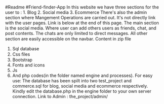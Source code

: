 #Readme
#Friend-finder-App
In this website we have three sections for the user to : 1. Blog
 2. Social media
 3. Ecommerce
  There's also the admin section where Mangement Operations are carried out. It's not directly link with the user pages. Link is below at the end of this page. The main section is the social media. Where user can add others users as friends, chat, and post contents. The chats are only limited to direct messages. All other section are easily accessible on the navbar.
  Content in zip ﬁle
   1. Sql database 
   2. Css ﬁles 
   3. Bootstrap 
   4. Fonts and icons 
   5. Js 
   6. And php codes(in the folder named engine and processes). For easy use: The database has been spilt into two test_project and commerce.sql for  blog, social media and ecommerce respectively. Kindly edit the database.php in the engine folder to your own server connection. 
Link to Admin : the_project/admin/
